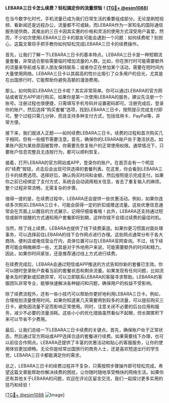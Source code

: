 **LEBARA三日卡怎么续费？轻松搞定你的流量烦恼！[[TG💪+ @esim1088](https://t.me/s/esim1088)]**

在当今数字化时代，手机流量已成为我们日常生活的重要组成部分。无论是刷短视频、看新闻还是远程办公，流量都不可或缺。而LEBARA作为一家知名的国际通信服务提供商，其推出的三日卡因其实惠的价格和灵活的使用方式深受用户喜爱。然而，不少初次使用LEBARA三日卡的朋友可能会遇到一个问题：如何续费呢？别担心，这篇文章将手把手教你如何轻松完成LEBARA三日卡的续费操作。

首先，让我们了解一下LEBARA三日卡的基本特点。LEBARA三日卡是一种短期流量套餐，非常适合那些需要临时增加流量的人群。比如，你在旅行时可能需要额外的流量来导航或与家人朋友保持联系；或者你正在参加某个活动，需要在短时间内大量使用网络。LEBARA三日卡以其超高的性价比吸引了众多用户的目光，尤其是在出国旅行时，它能帮助你避免高额的漫游费用。

那么，如何购买LEBARA三日卡呢？其实非常简单。你可以通过LEBARA的官方网站或者官方APP进行购买。如果你是第一次使用LEBARA的服务，建议先注册一个账号。注册过程也很便捷，只需填写手机号码并设置密码即可。注册完成后，登录你的账户，然后选择“购买套餐”选项，找到LEBARA三日卡，按照提示完成支付即可。整个过程只需几分钟，而且支持多种支付方式，包括信用卡、PayPal等，非常方便。

接下来，我们就进入正题——如何续费LEBARA三日卡。续费的过程和首次购买几乎相同，但有一些细节需要注意。首先，确保你的LEBARA账户处于激活状态。如果账户因为某些原因被暂停，你需要先恢复账户的正常使用权限。通常情况下，只要账户信息完整且无违规行为，都可以顺利恢复。

接着，打开LEBARA的官方网站或APP，登录你的账户。在首页会有一个明显的“续费”按钮，点击后会出现可供选择的套餐列表。在这里，你会看到LEBARA三日卡的续费选项。选择好后，确认购买时间和金额，然后按照提示完成支付。如果你之前已经绑定了支付方式，系统会自动调用相关信息，省去了重复输入的麻烦。整个过程非常流畅，无需复杂的步骤。

值得一提的是，在续费过程中，LEBARA还会提供一些优惠活动。例如，如果你连续多次购买LEBARA三日卡，可能会获得一定的折扣或赠送流量。这些优惠信息通常会在页面上以醒目的方式展示，记得仔细查看哦！此外，LEBARA还支持通过短信或邮件提醒的方式通知用户套餐即将到期，这样你就不会错过续费的最佳时机。

当然，除了线上续费，LEBARA也提供了线下续费渠道。如果你更习惯面对面处理事务，可以选择前往LEBARA的线下合作网点进行办理。这些网点通常分布于各大商场、便利店或电信营业厅内，具体位置可以在LEBARA官网查询。不过，线下续费可能会稍微麻烦一些，尤其是对于外地用户来说，可能需要额外的时间和精力。因此，如果你时间紧张，还是推荐通过线上方式进行续费。

在续费完成后，LEBARA会通过短信或APP推送的方式告知你新的套餐已生效。你可以随时登录账户查看当前的套餐状态和剩余流量。如果发现有任何问题，比如流量未及时更新或扣款异常，可以立即联系LEBARA的客服寻求帮助。LEBARA的客服团队非常专业，能够快速解决各种疑问和问题，确保用户的权益不受影响。

除了续费流程外，还有一些小技巧可以帮助你更好地利用LEBARA三日卡。例如，合理规划流量使用时间。如果你知道某几天需要用到较多的流量，可以提前购买三日卡，避免因流量不足而影响正常使用。同时，注意关闭不必要的后台应用和服务，减少不必要的流量消耗。这些小小的优化措施虽然看似不起眼，但长期累积下来可以节省不少费用。

最后，让我们总结一下LEBARA三日卡续费的关键点。首先，确保账户处于正常状态，然后通过官方网站或APP选择合适的套餐进行续费。如果需要线下办理，也可以前往合作网点。LEBARA还提供了丰富的优惠活动和贴心的客服服务，让你的使用体验更加顺畅。无论你是经常出国旅行的商务人士，还是喜欢短途出行的学生党，LEBARA三日卡都能满足你的需求。

总之，LEBARA三日卡的续费过程并不复杂，只需按照步骤操作即可轻松完成。希望这篇文章能帮助你解决续费的困扰，让你随时随地享受畅快的网络生活。如果你还有其他关于LEBARA的问题，欢迎在评论区留言交流，我们一起探讨更多实用的技巧和经验！

[[TG💪+ @esim1088](https://t.me/s/esim1088) ![Image](https://i.postimg.cc/4NQfJmqS/Snipaste-2025-05-13-00-14-12.png)]